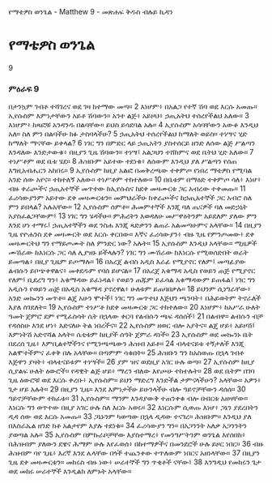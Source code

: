 ﻿
የማቴዎስ ወንጌል - Matthew 9 - መጽሐፍ ቅዱስ ብሉይ ኪዳን
# የማቴዎስ ወንጌል
9
### ምዕራፍ 9
 በታንኳም ገብቶ ተሻገረና ወደ ገዛ ከተማው መጣ።
2  እነሆም፥ በአልጋ የተኛ ሽባ ወደ እርሱ አመጡ። ኢየሱስም እምነታቸውን አይቶ ሽባውን። አንተ ልጅ፥ አይዞህ፥ ኃጢአትህ ተሰረየችልህ አለው።
3  እነሆም፥ ከጻፎቹ አንዳንዱ በልባቸው። ይህስ ይሳደባል አሉ።
4  ኢየሱስም አሳባቸውን አውቆ እንዲህ አለ። ስለ ምን በልባችሁ ክፉ ታስባላችሁ?
5  ኃጢአትህ ተሰረየችልህ ከማለት ወይስ። ተነሣና ሂድ ከማለት ማናቸው ይቀላል?
6  ነገር ግን በምድር ላይ ኃጢአትን ያስተሰርይ ዘንድ ለሰው ልጅ ሥልጣን እንዳለው እንድታውቁ፥ በዚያን ጊዜ ሽባውን። ተነሣ፤ አልጋህን ተሸከምና ወደ ቤትህ ሂድ አለው።
7  ተነሥቶም ወደ ቤቱ ሄደ።
8  ሕዝቡም አይተው ተደነቁ፥ ለሰውም እንዲህ ያለ ሥልጣን የሰጠ እግዚአብሔርን አከበሩ።
9  ኢየሱስም ከዚያ አልፎ በመቅረጫው ተቀምጦ የነበረ ማቴዎስ የሚባል አንድ ሰው አየና። ተከተለኝ አለው። ተነሥቶም ተከተለው።
10  በቤቱም በማዕድ ተቀምጦ ሳለ፥ እነሆ፥ ብዙ ቀራጮችና ኃጢአተኞች መጥተው ከኢየሱስና ከደቀ መዛሙርቱ ጋር አብረው ተቀመጡ።
11  ፈሪሳውያንም አይተው ደቀ መዛሙርቱን። መምህራችሁ ከቀራጮችና ከኃጢአተኞች ጋር አብሮ ስለ ምን ይበላል? አሉአቸው።
12  ኢየሱስም ሰምቶ። ሕመምተኞች እንጂ ባለ ጤናዎች ባለ መድኃኒት አያስፈልጋቸውም፤
13  ነገር ግን ሄዳችሁ። ምሕረትን እወዳለሁ መሥዋዕትንም አይደለም ያለው ምን እንደ ሆነ ተማሩ፤ ኃጢአተኞችን ወደ ንስሐ እንጂ ጻድቃንን ልጠራ አልመጣሁምና አላቸው።
14  በዚያን ጊዜ የዮሐንስ ደቀ መዛሙርት ወደ እርሱ ቀርበው። እኛና ፈሪሳውያን፥ ብዙ ጊዜ የምንጦመው፥ ደቀ መዛሙርትህ ግን የማይጦሙት ስለ ምንድር ነው? አሉት።
15  ኢየሱስም እንዲህ አላቸው። ሚዜዎች ሙሽራው ከእነርሱ ጋር ሳለ ሊያዝኑ ይችላሉን? ነገር ግን ሙሽራው ከእነርሱ የሚወሰድበት ወራት ይመጣል፥ በዚያ ጊዜም ይጦማሉ።
16  በአረጀ ልብስ አዲስ እራፊ የሚያኖር የለም፤ መጣፊያው ልብሱን ይቦጭቀዋልና፥ መቀደዱም የባሰ ይሆናል።
17  በአረጀ አቁማዳ አዲስ የወይን ጠጅ የሚያኖር የለም፤ ቢደረግ ግን፥ አቁማዳው ይፈነዳል፥ የወይን ጠጁም ይፈሳል አቁማዳውም ይጠፋል፤ ነገር ግን አዲሱን የወይን ጠጅ በአዲስ አቁማዳ ያኖረዋል፥ ሁለቱም ይጠባበቃሉ።
18  ይህንም ሲነግራቸው፥ አንድ መኰንን መጥቶ። ልጄ አሁን ሞተች፤ ነገር ግን መጥተህ እጅህን ጫንባት፥ በሕይወትም ትኖራለች እያለ ሰገደለት።
19  ኢየሱስም ተነሥቶ ከደቀ መዛሙርቱ ጋር ተከተለው።
20  እነሆም፥ ከአሥራ ሁለት ዓመት ጀምሮ ደም የሚፈስሳት ሴት በኋላው ቀርባ የልብሱን ጫፍ ዳሰሰች፤
21  በልብዋ። ልብሱን ብቻ የዳሰስሁ እንደ ሆነ፥ እድናለሁ ትል ነበረችና።
22  ኢየሱስም ዘወር ብሎ አያትና። ልጄ ሆይ፥ አይዞሽ፤ እምነትሽ አድኖሻል አላት። ሴቲቱም ከዚያች ሰዓት ጀምራ ዳነች።
23  ኢየሱስም ወደ መኰንኑ ቤት በደረሰ ጊዜ፥ እምቢልተኞችንና የሚንጫጫውን ሕዝብ አይቶ።
24  ብላቴናይቱ ተኝታለች እንጂ አልሞተችምና ፈቀቅ በሉ አላቸው። በጣምም ሳቁበት።
25  ሕዝቡን ግን ከአስወጡ በኋላ ገብቶ እጅዋን ያዛት፥ ብላቴናይቱም ተነሣች።
26  ያም ዝና ወደዚያ አገር ሁሉ ወጣ።
27  ኢየሱስም ከዚያ ሲያልፍ ሁለት ዕውሮች። የዳዊት ልጅ ሆይ፥ ማረን ብለው እየጮሁ ተከተሉት።
28  ወደ ቤትም በገባ ጊዜ ዕውሮቹ ወደ እርሱ ቀረቡ፥ ኢየሱስም። ይህን ማድረግ እንድችል ታምናላችሁን? አላቸው። አዎን፥ ጌታ ሆይ አሉት።
29  በዚያን ጊዜ። እንደ እምነታችሁ ይሁንላችሁ ብሎ ዓይኖቻቸውን ዳሰሰ።
30  ዓይኖቻቸውም ተከፈቱ።
31  ኢየሱስም። ማንም እንዳያውቅ ተጠንቀቁ ብሎ በብርቱ አዘዛቸው። እነርሱ ግን ወጥተው በዚያ አገር ሁሉ ስለ እርሱ አወሩ።
32  እነርሱም ሲወጡ እነሆ፥ ጋኔን ያደረበትን ዲዳ ሰው ወደ እርሱ አመጡ።
33  ጋኔኑንም ካወጣው በኋላ ዲዳው ተናገረ። ሕዝቡም። እንዲህ ያለ በእስራኤል ዘንድ ከቶ አልታየም እያሉ ተደነቁ።
34  ፈሪሳውያን ግን። በአጋንንት አለቃ አጋንንትን ያወጣል አሉ።
35  ኢየሱስም በምኩራቦቻቸው እያስተማረ፥ የመንግሥትንም ወንጌል እየሰበከ፥ በሕዝብም ያለውን ደዌና ሕማም ሁሉ እየፈወሰ፥ በከተማዎችና በመንደሮች ሁሉ ይዞር ነበር።
36  ብዙ ሕዝብም ባየ ጊዜ፥ እረኛ እንደ ሌላቸው በጎች ተጨንቀው ተጥለውም ነበርና አዘነላቸው።
37  በዚያን ጊዜ ደቀ መዛሙርቱን። መከሩስ ብዙ ነው፥ ሠራተኞች ግን ጥቂቶች ናቸው፤
38  እንግዲህ የመከሩን ጌታ ወደ መከሩ ሠራተኞች እንዲልክ ለምኑት አላቸው። 
